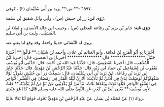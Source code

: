 ٦٩٩٧ -** س:** يزيد بن أَبي سُلَيْمان (٢) ، كوفي.

**رَوَى عَن:** زر بْن حبيش (س) ، وأبي وائل شقيق بْن سلمة.

**رَوَى عَنه:** جابر بْن يزيد بْن رفاعة العجلي (س) ، وحبيب ابن خالد الأسدي، والعلاء بْن المُسَيَّب، وليث بن أَبي سليم.

روى له النَّسَائي حديثا واحدا، وقد وقع لنا بعلو عنه.

أَخْبَرَنَا بِهِ أَبُو الْفَرَجِ بْنُ قُدَامَةَ، وأبو الغنائم بْن علان، وأحمد بْنُ شَيْبَانَ،** قَالُوا:** أَخْبَرَنَا حَنْبَلُ،**************** قال:**************** أخبرنا ابن الحصين، قال: أخبرنا ابْنُ الْمُذْهِب، قال: أخبرنا القَطِيعِيّ، قال: حَدَّثَنَا عَبد الله بْن أَحْمَد، قال: حَدَّثَنِي أَبُو يُوسُف يَعْقُوب بْن إِسْمَاعِيل بْن حماد ابن زَيْدٍ، قال: حَدَّثَنَا عَبْدُ الرَّحْمَنِ بْنُ مَهْدِيٍّ، قال: حَدَّثَنَا جَابِرُ ابن يَزِيدَ بْنِ رِفَاعَةَ، عَنْ يَزِيدَ بْنِ أَبي سُلَيْمان، قال: سَمِعْتُ زر ابن حُبَيْشٍ يَقُولُ: لَوْلا سُفُهَاؤُكُمْ لَوَضَعْتُ يَدَيَّ فِي أُذُنَيَّ ثُمَّ نَادَيْتُ: أَلا إِنَّ لَيْلَةَ الْقَدْرِ فِي رَمَضَانَ فِي الْعَشْرِ الأَوَاخِرِ فِي السَّبْعِ الأَوَاخِرِ قَبْلَهَا ثَلاثٌ وبَعْدَهَا ثَلاثٌ، نَبَأُ مَنْ لَمْ يَكْذِبْنِي عَنْ نَبَإِ مَنْ لَمْ يَكْذِبْهُ.** قلتُ لأَبِي يُوسُفَ:** يَعْنِي أُبَيَّ بْنِ كَعْبٍ عَنِ النَّبِيِّ صَلَّى الله عليه وسلم.**قال:** كَذَا هُوَ عِنْدِي.

رَوَاهُ (١) عَنْ مُحَمَّد بْن بشار، عَنْ عَبْدِ الرَّحْمَنِ بْنِ مَهْدِيٍّ نَحْوَهُ، فَوَقَعَ لَنَا بَدَلا عَالِيًا.
